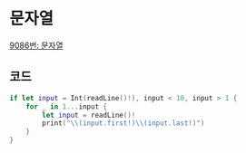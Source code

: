 # 문자열

[9086번: 문자열](https://www.acmicpc.net/problem/9086)

## 코드

```swift
if let input = Int(readLine()!), input < 10, input > 1 {
    for _ in 1...input {
        let input = readLine()!
        print("\\(input.first!)\\(input.last!)")
    }
}
```